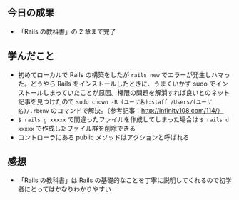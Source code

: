 ## 今日の成果

- 「Rails の教科書」の 2 章まで完了

## 学んだこと

- 初めてローカルで Rails の構築をしたが `rails new` でエラーが発生しハマった。どうやら Rails をインストールしたときに、うまくいかず sudo でインストールしまっていたことが原因。権限の問題を解消すれば良いとのネット記事を見つけたので `sudo chown -R (ユーザ名):staff /Users/(ユーザ名)/.rbenv` のコマンドで解決。（参考記事：http://infinity108.com/114/）
- `$ rails g xxxxx` で間違ったファイルを作成してしまった場合は `$ rails d xxxxx` で作成したファイル群を削除できる
- コントローラにある public メソッドはアクションと呼ばれる

## 感想

- 「Rails の教科書」は Rails の基礎的なことを丁寧に説明してくれるので初学者にとってはかなりわかりやすい
